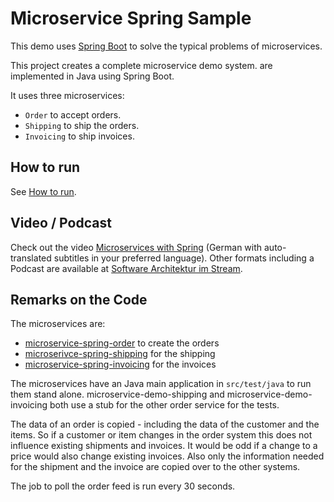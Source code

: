 Microservice Spring Sample
=====================


This demo uses [Spring Boot](https://spring.io/projects/spring-boot)
to solve the typical problems of microservices.

This project creates a complete microservice demo system.
are implemented in Java using Spring Boot.

It uses three microservices:
- `Order` to accept orders.
- `Shipping` to ship the orders.
- `Invoicing` to ship invoices.

How to run
---------

See [How to run](HOW-TO-RUN.md).


Video / Podcast
--------

Check out the video [Microservices with Spring](https://www.youtube.com/watch?v=9q2Qlp0IDZY) (German with auto-translated subtitles in your preferred language).
Other formats including a Podcast are available at [Software
Architektur im
Stream](https://software-architektur.tv/2023/12/01/folge190.html).

Remarks on the Code
-------------------

The microservices are: 
- [microservice-spring-order](microservice-spring-demo/microservice-spring-order) to create the orders
- [microserivce-spring-shipping](microservice-spring-demo/microservice-spring-shipping) for the shipping
- [microservice-spring-invoicing](microservice-spring-demo/microservice-spring-invoicing) for the invoices

The microservices have an Java main application in `src/test/java` to
run them stand alone. microservice-demo-shipping and
microservice-demo-invoicing both use a stub for the
other order service for the tests.

The data of an order is copied - including the data of the customer
and the items. So if a customer or item changes in the order system
this does not influence existing shipments and invoices. It would be
odd if a change to a price would also change existing invoices. Also
only the information needed for the shipment and the invoice are
copied over to the other systems.

The job to poll the order feed is run every 30 seconds.

